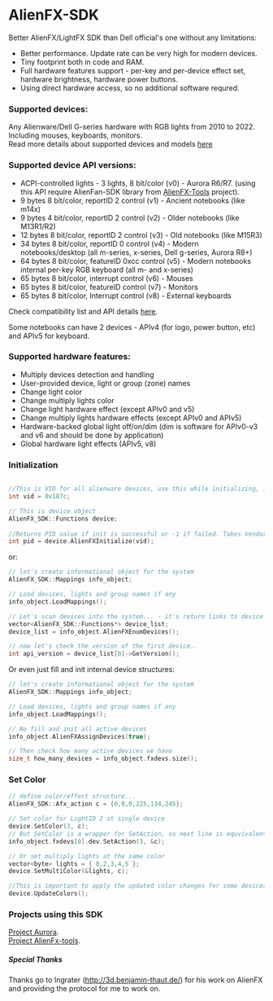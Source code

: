 # AlienFX-SDK

Better AlienFX/LightFX SDK than Dell official's one without any limitations:
- Better performance. Update rate can be very high for modern devices.
- Tiny footprint both in code and RAM.
- Full hardware features support - per-key and per-device effect set, hardware brightness, hardware power buttons.
- Using direct hardware access, so no additional software requred.

### Supported devices:

Any Alienware/Dell G-series hardware with RGB lights from 2010 to 2022. Including mouses, keyboards, monitors.  
Read more details about supported devices and models [here](https://github.com/T-Troll/alienfx-tools/wiki/Supported-and-tested-devices-list)

### Supported device API versions:

- ACPI-controlled lights - 3 lights, 8 bit/color (v0) - Aurora R6/R7. (using this API require AlienFan-SDK library from [AlienFX-Tools](https://github.com/T-Troll/alienfx-tools) project).
- 9 bytes 8 bit/color, reportID 2 control (v1) - Ancient notebooks (like m14x)
- 9 bytes 4 bit/color, reportID 2 control (v2) - Older notebooks (like M13R1/R2)
- 12 bytes 8 bit/color, reportID 2 control (v3) - Old notebooks (like M15R3)
- 34 bytes 8 bit/color, reportID 0 control (v4) - Modern notebooks/desktop (all m-series, x-series, Dell g-series, Aurora R8+)
- 64 bytes 8 bit/color, featureID 0xcc control (v5) - Modern notebooks internal per-key RGB keyboard (all m- and x-series)
- 65 bytes 8 bit/color, interrupt control (v6) - Mouses
- 65 bytes 8 bit/color, featureID control (v7) - Monitors
- 65 bytes 8 bit/color, Interrupt control (v8) - External keyboards

Check compatibility list and API details [here](https://github.com/T-Troll/alienfx-tools/wiki/Supported-and-tested-devices-list).

Some notebooks can have 2 devices - APIv4 (for logo, power button, etc) and APIv5 for keyboard.

### Supported hardware features:
- Multiply devices detection and handling
- User-provided device, light or group (zone) names
- Change light color
- Change multiply lights color
- Change light hardware effect (except APIv0 and v5)
- Change multiply lights hardware effects (except APIv0 and APIv5)
- Hardware-backed global light off/on/dim (dim is software for APIv0-v3 and v6 and should be done by application)
- Global hardware light effects (APIv5, v8)

### Initialization
```C++

//This is VID for all alienware devices, use this while initializing, it might be different for external AW device like mouse/kb
int vid = 0x187c;

// This is device object
AlienFX_SDK::Functions device;
  
//Returns PID value if init is successful or -1 if failed. Takes Vendor ID as argument. If more, then one device present first one returned.
int pid = device.AlienFXInitialize(vid);

```

or:
```C++
// let's create informational object for the system
AlienFX_SDK::Mappings info_object;

// Load devices, lights and group names if any
info_object.LoadMappings();

// Let's scan devices into the system... - it's return links to device object
vector<AlienFX_SDK::Functions*> device_list;
device_list = info_object.AlienFXEnumDevices();

// now let's check the version of the first device..
int api_version = device_list[0]->GetVersion();

```

Or even just fill and init internal device structures:
```C++
// let's create informational object for the system
AlienFX_SDK::Mappings info_object;

// Load devices, lights and group names if any
info_object.LoadMappings();

// No fill and init all active devices
info_object.AlienFXAssignDevices(true);

// Then check how many active devices we have
size_t how_many_devices = info_object.fxdevs.size();

```

### Set Color
```C++
// define color/effect structure...
AlienFX_SDK::Afx_action c = {0,0,0,225,134,245};

// Set color for LightID 2 at single device
device.SetColor(3, c);
// But SetColor is a wrapper for SetAction, so next line is equvivalent (also it use info_object devices list object)
info_object.fxdevs[0].dev.SetAction(3, &c);

// Or set multiply lights at the same color
vector<byte> lights = { 0,2,3,4,5 };
device.SetMultiColor(&lights, c);

//This is important to apply the updated color changes for some devices. Should only be called once after you're done with new colors for all lights you want to change.
device.UpdateColors();
```

### Projects using this SDK

[Project Aurora](https://github.com/antonpup/Aurora).  
[Project AlienFx-tools](https://github.com/T-Troll/alienfx-tools).

##### Special Thanks
Thanks go to Ingrater (http://3d.benjamin-thaut.de/) for his work on AlienFX and providing the protocol for me to work on.

